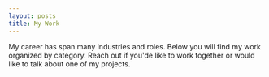 ```yaml
---
layout: posts
title: My Work
---
```


My career has span many industries and roles. Below you will find my work organized by category. Reach out if you'de like to work together or would like to talk about one of my projects.